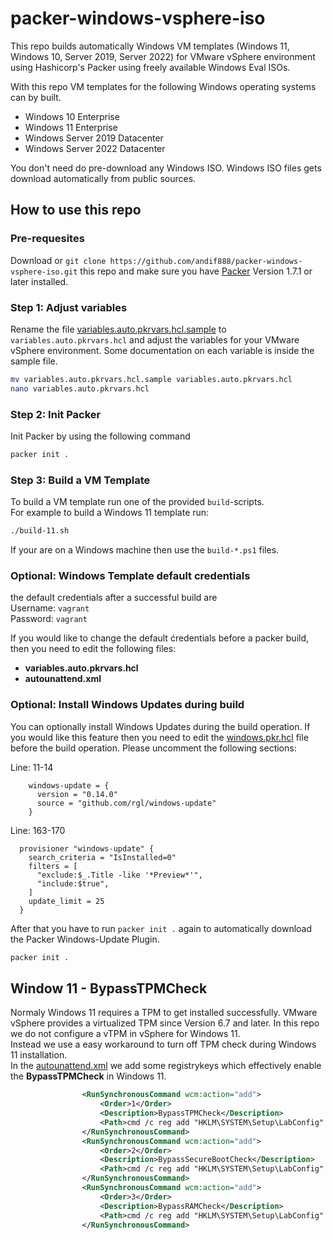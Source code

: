 # packer-windows-vsphere-iso

This repo builds automatically Windows VM templates (Windows 11, Windows 10, Server 2019, Server 2022) for VMware vSphere environment using Hashicorp's Packer using freely available Windows Eval ISOs.  

With this repo VM templates for the following Windows operating systems can by built.

- Windows 10 Enterprise
- Windows 11 Enterprise
- Windows Server 2019 Datacenter
- Windows Server 2022 Datacenter

You don't need do pre-download any Windows ISO.
Windows ISO files gets download automatically from public sources.

## How to use this repo

### Pre-requesites 

Download or `git clone https://github.com/andif888/packer-windows-vsphere-iso.git` this repo and make sure you have [Packer](https://www.packer.io/downloads) Version 1.7.1 or later installed. 

### Step 1: Adjust variables

Rename the file [variables.auto.pkrvars.hcl.sample](variables.auto.pkrvars.hcl.sample) to `variables.auto.pkrvars.hcl` and adjust the variables for your VMware vSphere environment. Some documentation on each variable is inside the sample file.
```bash
mv variables.auto.pkrvars.hcl.sample variables.auto.pkrvars.hcl
nano variables.auto.pkrvars.hcl
```

### Step 2: Init Packer

Init Packer by using the following command
```bash
packer init .
``` 

### Step 3: Build a VM Template

To build a VM template run one of the provided `build`-scripts.   
For example to build a Windows 11 template run: 
```bash
./build-11.sh
``` 
If your are on a Windows machine then use the `build-*.ps1` files.


### Optional: Windows Template default credentials

the default credentials after a successful build are   
Username: `vagrant`   
Password: `vagrant`  
    
If you would like to change the default ćredentials before a packer build, then you need to edit the following files: 

- **variables.auto.pkrvars.hcl**
- **autounattend.xml** 

### Optional: Install Windows Updates during build

You can optionally install Windows Updates during the build operation. 
If you would like this feature then you need to edit the [windows.pkr.hcl](windows.pkr.hcl) file before the build operation. Please uncomment the following sections:  
  
Line: 11-14
```hcl
    windows-update = {
      version = "0.14.0"
      source = "github.com/rgl/windows-update"
    }
```
Line: 163-170
```hcl
  provisioner "windows-update" {
    search_criteria = "IsInstalled=0"
    filters = [
      "exclude:$_.Title -like '*Preview*'",
      "include:$true",
    ]
    update_limit = 25
  }
```
After that you have to run `packer init .` again to automatically download the Packer Windows-Update Plugin.
```bash
packer init .
```

## Window 11 - BypassTPMCheck

Normaly Windows 11 requires a TPM to get installed successfully. 
VMware vSphere provides a virtualized TPM since Version 6.7 and later. 
In this repo we do not configure a vTPM in vSphere for Windows 11.   
Instead we use a easy workaround to turn off TPM check during Windows 11 installation.   
In the [autounattend.xml](answer_files/11/en/autoanattend.xml) we add some registrykeys which effectively enable the **BypassTPMCheck** in Windows 11.

```xml
                <RunSynchronousCommand wcm:action="add">
                    <Order>1</Order>
                    <Description>BypassTPMCheck</Description>
                    <Path>cmd /c reg add "HKLM\SYSTEM\Setup\LabConfig" /v "BypassTPMCheck" /t REG_DWORD /d 1</Path>
                </RunSynchronousCommand>
                <RunSynchronousCommand wcm:action="add">
                    <Order>2</Order>
                    <Description>BypassSecureBootCheck</Description>
                    <Path>cmd /c reg add "HKLM\SYSTEM\Setup\LabConfig" /v "BypassSecureBootCheck" /t REG_DWORD /d 1</Path>
                </RunSynchronousCommand>
                <RunSynchronousCommand wcm:action="add">
                    <Order>3</Order>
                    <Description>BypassRAMCheck</Description>
                    <Path>cmd /c reg add "HKLM\SYSTEM\Setup\LabConfig" /v "BypassRAMCheck" /t REG_DWORD /d 1</Path>
                </RunSynchronousCommand>
```
